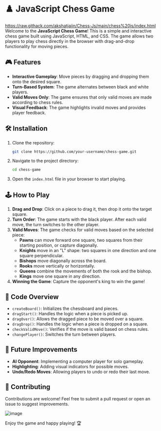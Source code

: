 # ♟️ JavaScript Chess Game
https://raw.githack.com/akshatjaiin/Chess-Js/main/chess%20js/index.html
Welcome to the **JavaScript Chess Game**! This is a simple and interactive chess game built using JavaScript, HTML, and CSS. The game allows two players to play chess directly in the browser with drag-and-drop functionality for moving pieces.

## 🎮 Features

- **Interactive Gameplay**: Move pieces by dragging and dropping them onto the desired square.
- **Turn-Based System**: The game alternates between black and white players.
- **Valid Moves Only**: The game ensures that only valid moves are made according to chess rules.
- **Visual Feedback**: The game highlights invalid moves and provides player feedback.

## 🛠️ Installation

1. Clone the repository:
    ```bash
    git clone https://github.com/your-username/chess-game.git
    ```
2. Navigate to the project directory:
    ```bash
    cd chess-game
    ```
3. Open the `index.html` file in your browser to start playing.

## 🕹️ How to Play

1. **Drag and Drop**: Click on a piece to drag it, then drop it onto the target square.
2. **Turn Order**: The game starts with the black player. After each valid move, the turn switches to the other player.
3. **Valid Moves**: The game checks for valid moves based on the selected piece:
   - **Pawns** can move forward one square, two squares from their starting position, or capture diagonally.
   - **Knights** move in an "L" shape: two squares in one direction and one square perpendicular.
   - **Bishops** move diagonally across the board.
   - **Rooks** move vertically or horizontally.
   - **Queens** combine the movements of both the rook and the bishop.
   - **Kings** move one square in any direction.
4. **Winning the Game**: Capture the opponent's king to win the game!

## 🧩 Code Overview

- `createBoard()`: Initializes the chessboard and pieces.
- `dragStart()`: Handles the logic when a piece is picked up.
- `dragOver()`: Allows the dragged piece to be moved over a square.
- `dragDrop()`: Handles the logic when a piece is dropped on a square.
- `checkValidMove()`: Verifies if the move is valid based on chess rules.
- `changePlayer()`: Switches the turn between players.

## 🚀 Future Improvements

- **AI Opponent**: Implementing a computer player for solo gameplay.
- **Highlighting**: Adding visual indicators for possible moves.
- **Undo/Redo Moves**: Allowing players to undo or redo their last move.

## 🤝 Contributing

Contributions are welcome! Feel free to submit a pull request or open an issue to suggest improvements.

![image](https://github.com/user-attachments/assets/56e9c561-f6c5-4f11-8aa7-186874b2683f)

Enjoy the game and happy playing! 🏆
